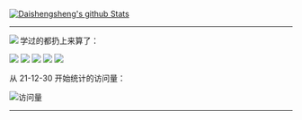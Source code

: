 
[![Daishengsheng's github Stats](https://github-readme-stats.vercel.app/api?username=Daishengsheng&count_private=true&include_all_commits=true&show_icons=true&theme=dracula)](https://github.com/anuraghazra/github-readme-stats)

----

<a href="https://github.com/Daishengsheng">
  <img align="left" src="https://github-readme-stats-Daishengsheng.vercel.app/api/top-langs/?username=Daishengsheng&layout=compact" />
</a>

学过的都扔上来算了：

![](https://img.shields.io/badge/-python-yellow) ![](https://img.shields.io/badge/-Javascript-orange) ![](https://img.shields.io/badge/-Html-red) ![](https://img.shields.io/badge/-CSS-blue) ![](https://img.shields.io/badge/-C%2B%2B-brightgreen) 

从 21-12-30 开始统计的访问量：

![访问量](https://visitor-badge.laobi.icu/badge?page_id=Daishengsheng.github)

----
